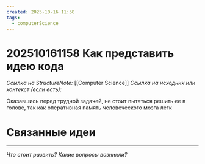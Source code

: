 ```yaml
---
created: 2025-10-16 11:58
tags:
  - computerScience
---
```

# 202510161158 Как представить идею кода

*Ссылка на StructureNote:* [[Computer Science]]
*Ссылка на исходник или контекст (если есть):* 

Оказавшись перед трудной задачей, не стоит пытаться решить ее в голове, так как оперативная память человеческого мозга легк
# Связанные идеи

---

*Что стоит развить? Какие вопросы возникли?*